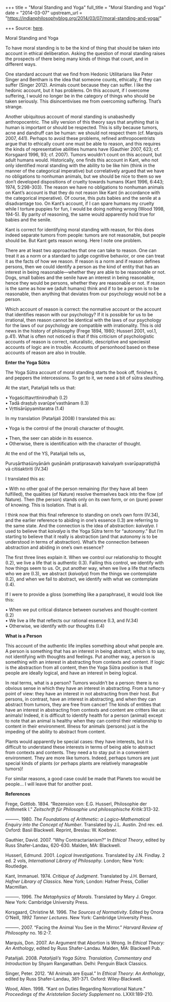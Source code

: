 +++
title = "Moral Standing and Yoga"
full_title = "Moral Standing and Yoga"
date = "2014-03-07"
upstream_url = "https://indianphilosophyblog.org/2014/03/07/moral-standing-and-yoga/"

+++
Source: [here](https://indianphilosophyblog.org/2014/03/07/moral-standing-and-yoga/).

Moral Standing and Yoga

To have moral standing is to be the kind of thing that should be taken
into account in ethical deliberation. Asking the question of moral
standing raises the prospects of there being many kinds of things that
count, and in different ways.

One standard account that we find from Hedonic Utilitarians like Peter
Singer and Bentham is the idea that someone counts, ethically, if they
can suffer (Singer 2012). Animals count because they can suffer. I like
the hedonic account, but it has problems. On this account, if I overcome
suffering, I would no longer be in the category of things who should be
taken seriously. This disincentivises me from overcoming suffering.
That’s strange.

Another ubiquitous account of moral standing is unabashedly
anthropocentric. The silly version of this theory says that anything
that is human is important or should be respected. This is silly because
tumors, acne and dandruff can be human: we should not respect them (cf.
Marquis 2007, 441). Perhaps to avoid these problems, refined
anthropocentrists argue that to ethically count one must be able to
reason, and this requires the kinds of representative abilities humans
have (Gauthier 2007, 623; cf. Korsgaard 1996, 93; cf. 2007). Tumors
wouldn’t count on this account, but adult humans would. Historically,
one finds this account in Kant, who not only identified moral standing
with the ability to be like him (think in the manner of the categorical
imperative) but correlatively argued that we have no obligations to
nonhuman animals, but we should be nice to them so we don’t developed
dispositions of cruelty towards humans (Kant 1996, 6:443; 1974,
5:298-303). The reason we have no obligations to nonhuman animals on
Kant’s account is that they do not reason like Kant (in accordance with
the categorical imperative). Of course, this puts babies and the senile
at a disadvantage too. On Kant’s account, if I can spare humans my
cruelty while I torture puppies for fun, I would be doing nothing wrong
(Wood 1998, 194-5). By parity of reasoning, the same would apparently
hold true for babies and the senile.

Kant is correct for identifying moral standing with reason, for this
does indeed separate tumors from people: tumors are not reasonable, but
people should be. But Kant gets reason wrong. Here I note one problem.

There are at least two approaches that one can take to reason. One can
treat it as a norm or a standard to judge cognitive behavior, or one can
treat it as the facts of how we reason. If reason is a norm and if
reason defines persons, then we could identify a person as the kind of
entity that has an interest in being reasonable—whether they are able to
be reasonable or not. Dogs, small babies and the senile have an interest
in being reasonable, hence they would be persons, whether they are
reasonable or not. If reason is the same as how we (adult humans) think
and if to be a person is to be reasonable, then anything that deviates
from our psychology would not be a person.

Which account of reason is correct: the normative account or the account
that identifies reason with our psychology? If it is possible for us to
be irrational, then reason cannot be identical with the laws of our
psychology for the laws of our psychology are compatible with
irrationality. This is old news in the history of philosophy (Frege
1894, 1980; Husserl 2001, vol.1, p.41). What is often not noticed is
that if this criticism of psychologistic accounts of reason is correct,
naturalistic, descriptive and speciesist accounts of logic are in
trouble. Accounts of personhood based on these accounts of reason are
also in trouble.

**Enter the Yoga Sūtra**

The Yoga Sūtra account of moral standing starts the book off, finishes
it, and peppers the intercessions. To get to it, we need a bit of sūtra
sleuthing.

At the start, Patañjali tells us that:

• Yogaścittavṛttinirodhaḥ (I.2)  
• Tadā draṣṭuḥ svarūpe’vasthānam (I.3)  
• Vṛttisārūpyamitaratra (1.4)

In my translation (Patañjali 2008) I translated this as:

• Yoga is the control of the (moral) character of thought.

• Then, the seer can abide in its essence.  
• Otherwise, there is identification with the character of thought.

At the end of the YS, Patañjali tells us,

Puruṣārthaśūnyānāṁ guṇānāṁ pratiprasavaḥ kaivalyaṁ svarūpapratiṣṭhā vā
citiśaktiriti (IV.34)

I translated this as:

• With no other goal of the person remaining (for they have all been
fulfilled), the qualities (of Nature) resolve themselves back into the
flow (of Nature). Then (the person) stands only on its own form, or on
(pure) power of knowing. This is Isolation. That is all.

I think now that this final reference to standing on one’s own form
(IV.34), and the earlier reference to abiding in one’s essence (I.3) are
referring to the same state. And the connection is the idea of
abstraction: *kaivalya*. I used to believe that *kaivalya* is the Yoga
Sūtra term for “autonomy.” But I’m starting to believe that it really is
abstraction (and that autonomy is to be understood in terms of
abstraction). What’s the connection between abstraction and abiding in
one’s own essence?

The first three lines explain it. When we control our relationship to
thought (I.2), we live a life that is authentic (I.3). Failing this
control, we identify with how things seem to us. Or, put another way,
when we live a life that reflects who we are (I.3), we abstract
(*kaivalya*) from the things we contemplate (I.2), and when we fail to
abstract, we identify with what we contemplate (I.4).

If I were to provide a gloss (something like a paraphrase), it would
look like this:

• When we put critical distance between ourselves and thought-content
(I.2)  
• We live a life that reflects our rational essence (I.3, and IV.34)  
• Otherwise, we identify with our thoughts (I.4)

**What is a Person**

This account of the authentic life implies something about what people
are. A person is something that has an interest in being abstract, which
is to say, not identifying with thoughts and feelings. Put another way,
a person is something with an interest in abstracting from contexts and
content. If logic is the abstraction from all content, then the Yoga
Sūtra position is that people are ideally logical, and have an interest
in being logical.

In real terms, what is a person? Tumors wouldn’t be a person: there is
no obvious sense in which they have an interest in abstracting. From a
tumor-y point of view: they have an interest in not abstracting from
their host. But persons, in contrast, have an interest in abstracting,
and when they can abstract from tumors, they are free from cancer! The
kinds of entities that have an interest in abstracting from contexts and
content are critters like us: animals! Indeed, it is difficult to
identify health for a person (animal) except to note that an animal is
healthy when they can control their relationship to content in their
environment. Illness for animals (persons) just is the impeding of the
ability to abstract from content.

Plants would apparently be special cases: they have interests, but it is
difficult to understand these interests in terms of being able to
abstract from contexts and contents. They need a to stay put in a
convenient environment. They are more like tumors. Indeed, perhaps
tumors are just special kinds of plants (or perhaps plants are
relatively manageable tumors)!

For similar reasons, a good case could be made that Planets too would be
people… I will leave that for another post.

**References**

Frege, Gottlob. 1894. “Rezension von: E.G. Husserl, Philosophie der
Arithmetik I.” *Zeitschrift für Philosophie und philosophische
Kritik*:313-32.

———. 1980. *The Foundations of Arithmetic: a Logico-Mathematical Enquiry
into the Concept of Number*. Translated by J.L. Austin. 2nd rev. ed.
Oxford: Basil Blackwell. Reprint, Breslau: W. Koebner.

Gauthier, David. 2007. “Why Contractarianism?” In *Ethical Theory*,
edited by Russ Shafer-Landau, 620-630. Malden, MA: Blackwell.

Husserl, Edmund. 2001. *Logical Investigations*. Translated by J.N.
Findlay. 2 ed. 2 vols, *International Library of Philosophy*. London;
New York: Routledge.

Kant, Immanuel. 1974. *Critique of Judgment*. Translated by J.H.
Bernard, *Hafner Library of Classics*. New York; London: Hafner Press,
Collier Macmillan.

———. 1996. *The Metaphysics of Morals*. Translated by Mary J. Gregor.
New York: Cambridge University Press.

Korsgaard, Christine M. 1996. *The Sources of Normativity*. Edited by
Onora O’Neill, *1992 Tanner Lectures*. New York: Cambridge University
Press.

———. 2007. “Facing the Animal You See in the Mirror.” *Harvard Review of
Philosophy* no. 16:2-7.

Marquis, Don. 2007. An Argument that Abortion is Wrong. In *Ethical
Theory: An Anthology*, edited by Russ Shafer-Landau. Malden, MA:
Blackwell Pub.

Patañjali. 2008. *Patañjali’s Yoga Sūtra. Translation, Commentary and
Introduction* by Shyam Ranganathan. Delhi: Penguin Black Classics.

Singer, Peter. 2012. “All Animals are Equal.” In *Ethical Theory: An
Anthology*, edited by Russ Shafer-Landau, 361-371. Oxford:
Wiley-Blackwell.

Wood, Allen. 1998. “Kant on Duties Regarding Nonrational Nature.”
*Proceedings of the Aristotelian Society Supplement* no. LXXII:189-210.
